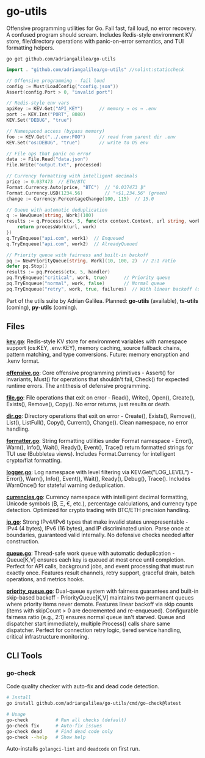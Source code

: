 # go-utils

Offensive programming utilities for Go. Fail fast, fail loud, no error recovery. A confused program should scream. Includes Redis-style environment KV store, file/directory operations with panic-on-error semantics, and TUI formatting helpers.

`go get github.com/adriangalilea/go-utils`

```go
import . "github.com/adriangalilea/go-utils" //nolint:staticcheck

// Offensive programming - fail loud
config := Must(LoadConfig("config.json"))
Assert(config.Port > 0, "invalid port")

// Redis-style env vars
apiKey := KEV.Get("API_KEY")      // memory → os → .env
port := KEV.Int("PORT", 8080)
KEV.Set("DEBUG", "true")

// Namespaced access (bypass memory)
foo := KEV.Get("../.env:FOO")     // read from parent dir .env
KEV.Set("os:DEBUG", "true")       // write to OS env

// File ops that panic on error
data := File.Read("data.json")
File.Write("output.txt", processed)

// Currency formatting with intelligent decimals
price := 0.037473  // ETH/BTC
Format.Currency.Auto(price, "BTC")  // "0.037473 ₿"
Format.Currency.USD(1234.56)        // "+$1,234.56" (green)
change := Currency.PercentageChange(100, 115)  // 15.0

// Queue with automatic deduplication
q := NewQueue[string, Work](100)
results := q.Process(ctx, 5, func(ctx context.Context, url string, work Work) error {
    return processWork(url, work)
})
q.TryEnqueue("api.com", work1)  // Enqueued
q.TryEnqueue("api.com", work2)  // AlreadyQueued

// Priority queue with fairness and built-in backoff
pq := NewPriorityQueue[string, Work](10, 100, 2)  // 2:1 ratio
defer pq.Stop()
results := pq.Process(ctx, 5, handler)
pq.TryEnqueue("critical", work, true)      // Priority queue
pq.TryEnqueue("normal", work, false)       // Normal queue
pq.TryEnqueue("retry", work, true, failures)  // With linear backoff (skip 'failures' times)
```

Part of the utils suite by Adrian Galilea. Planned: **go-utils** (available), **ts-utils** (coming), **py-utils** (coming).

## Files

[**kev.go**](kev.go): Redis-style KV store for environment variables with namespace support (os:KEY, .env:KEY), memory caching, source fallback chains, pattern matching, and type conversions. Future: memory encryption and .kenv format.

[**offensive.go**](offensive.go): Core offensive programming primitives - Assert() for invariants, Must() for operations that shouldn't fail, Check() for expected runtime errors. The antithesis of defensive programming.

[**file.go**](file.go): File operations that exit on error - Read(), Write(), Open(), Create(), Exists(), Remove(), Copy(). No error returns, just results or death.

[**dir.go**](dir.go): Directory operations that exit on error - Create(), Exists(), Remove(), List(), ListFull(), Copy(), Current(), Change(). Clean namespace, no error handling.

[**formatter.go**](formatter.go): String formatting utilities under Format namespace - Error(), Warn(), Info(), Wait(), Ready(), Event(), Trace() return formatted strings for TUI use (Bubbletea views). Includes Format.Currency for intelligent crypto/fiat formatting.

[**logger.go**](logger.go): Log namespace with level filtering via KEV.Get("LOG_LEVEL") - Error(), Warn(), Info(), Event(), Wait(), Ready(), Debug(), Trace(). Includes WarnOnce() for stateful warning deduplication.

[**currencies.go**](currencies.go): Currency namespace with intelligent decimal formatting, Unicode symbols (₿, Ξ, €, etc.), percentage calculations, and currency type detection. Optimized for crypto trading with BTC/ETH precision handling.

[**ip.go**](ip.go): Strong IPv4/IPv6 types that make invalid states unrepresentable - IPv4 (4 bytes), IPv6 (16 bytes), and IP discriminated union. Parse once at boundaries, guaranteed valid internally. No defensive checks needed after construction.

[**queue.go**](queue.go): Thread-safe work queue with automatic deduplication - Queue[K,V] ensures each key is queued at most once until completion. Perfect for API calls, background jobs, and event processing that must run exactly once. Features result channels, retry support, graceful drain, batch operations, and metrics hooks.

[**priority_queue.go**](priority_queue.go): Dual-queue system with fairness guarantees and built-in skip-based backoff - PriorityQueue[K,V] maintains two permanent queues where priority items never demote. Features linear backoff via skip counts (items with skipCount > 0 are decremented and re-enqueued). Configurable fairness ratio (e.g., 2:1) ensures normal queue isn't starved. Queue and dispatcher start immediately, multiple Process() calls share same dispatcher. Perfect for connection retry logic, tiered service handling, critical infrastructure monitoring.

## CLI Tools

### go-check

Code quality checker with auto-fix and dead code detection.

```bash
# Install
go install github.com/adriangalilea/go-utils/cmd/go-check@latest

# Usage
go-check          # Run all checks (default)
go-check fix      # Auto-fix issues  
go-check dead     # Find dead code only
go-check --help   # Show help
```

Auto-installs `golangci-lint` and `deadcode` on first run.